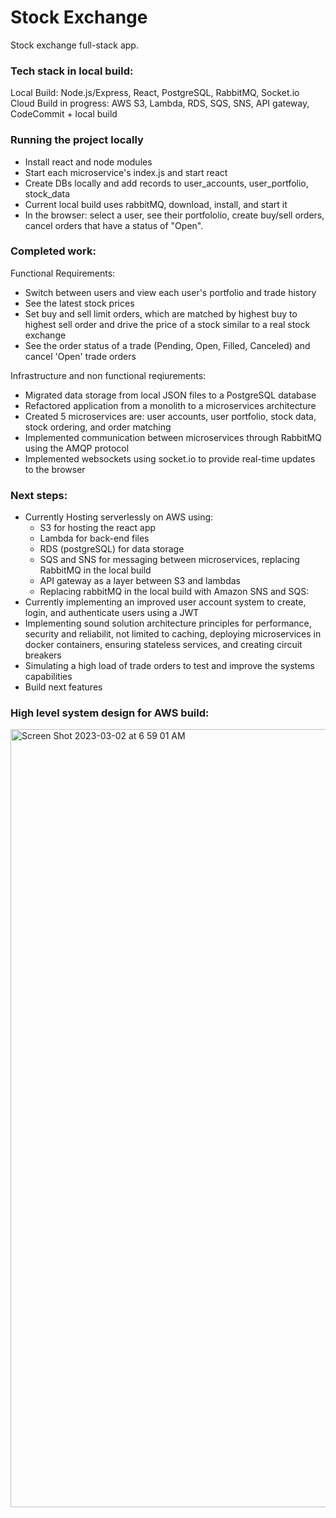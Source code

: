 # Stock Exchange

Stock exchange full-stack app.


### Tech stack in local build:
Local Build:  Node.js/Express, React, PostgreSQL, RabbitMQ, Socket.io
Cloud Build in progress: AWS S3, Lambda, RDS, SQS, SNS, API gateway, CodeCommit + local build

### Running the project locally
-  Install react and node modules
-  Start each microservice's index.js and start react
-  Create DBs locally and add records to user_accounts, user_portfolio, stock_data
-  Current local build uses rabbitMQ, download, install, and start it
-  In the browser: select a user, see their portfololio, create buy/sell orders, cancel orders that have a status of "Open".

### Completed work:
Functional Requirements:
-  Switch between users and view each user's portfolio and trade history
-  See the latest stock prices
-  Set buy and sell limit orders, which are matched by highest buy to highest sell order and drive the price of a stock similar to a real stock exchange
-  See the order status of a trade (Pending, Open, Filled, Canceled) and cancel 'Open' trade orders

Infrastructure and non functional reqiurements:
-  Migrated data storage from local JSON files to a PostgreSQL database
-  Refactored application from a monolith to a microservices architecture
-  Created 5 microservices are: user accounts, user portfolio, stock data, stock ordering, and order matching
-  Implemented communication between microservices through RabbitMQ using the AMQP protocol
-  Implemented websockets using socket.io to provide real-time updates to the browser

### Next steps:
-  Currently Hosting serverlessly on AWS using:
    - S3 for hosting the react app
    - Lambda for back-end files
    - RDS (postgreSQL) for data storage
    - SQS and SNS for messaging between microservices, replacing RabbitMQ in the local build
    - API gateway as a layer between S3 and lambdas
    - Replacing rabbitMQ in the local build with Amazon SNS and SQS:
- Currently implementing an improved user account system to create, login, and authenticate users using a JWT
-  Implementing sound solution architecture principles for performance, security and reliabilit, not limited to caching, deploying microservices in docker containers, ensuring stateless services, and creating circuit breakers
-  Simulating a high load of trade orders to test and improve the systems capabilities
- Build next features

### High level system design for AWS build:

<img width="1245" alt="Screen Shot 2023-03-02 at 6 59 01 AM" src="https://user-images.githubusercontent.com/52921619/222810242-33159bfc-c21d-4a5b-b285-f711f8527d66.png">
